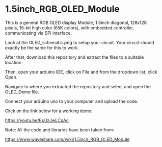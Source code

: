 # 1.5inch_RGB_OLED_Module

This is a general RGB OLED display Module, 1.5inch diagonal, 128x128 pixels, 16-bit high color (65K colors), with embedded controller, communicating via SPI interface.

Look at the OLED_schematic.png to setup your circuit. Your circuit should exactly be the same for this to work. 

After that, download this repository and extract the files to a suitable location.

Then, open your arduino IDE, click on File and from the dropdown list, click Open.

Navigate to where you extracted the repository and select and open the OLED_Demo file.

Connect your arduino uno to your computer and upload the code. 


Click on the link below for a working demo: 

https://youtu.be/Ep0zJwLCpAc


Note: All the code and libraries have been taken from:

https://www.waveshare.com/wiki/1.5inch_RGB_OLED_Module


